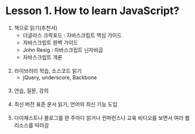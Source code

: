 # Lesson 1. How to learn JavaScript?

1. 책으로 읽기(추천서)
   - 더글라스 크락포드 : 자바스크립트 핵심 가이드
   - 자바스크립트 완벽 가이드
   - John Resig : 자바스크립트 닌자비급
   - 자바스크립트 개론 <br></br> 
2. 라이브러리 학습, 소스코드 읽기
   - jQuery, underscore, Backbone<br></br>
3. 연습, 질문, 강의<br></br>
4. 최신 버전 표준 문서 읽기, 언어의 최신 기능 도입<br></br>
5. 다이제스트나 블로그를 한 주마다 읽거나 컨퍼런스나 교육 비디오를 보면서 여러 웹 리소스를 따라감<br></br>